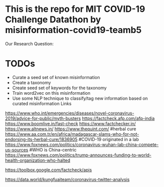 # This is the repo for MIT COVID-19 Challenge Datathon by misinformation-covid19-teamb5

Our Research Question:
# TODOs
- Curate a seed set of known misinformation
- Create a taxonomy
- Create seed set of keywords for the taxonomy
- Train word2vec on this misinformation
- Use some NLP technique to classify/tag new information based on curated misinformation
Links

https://www.who.int/emergencies/diseases/novel-coronavirus-2019/advice-for-public/myth-busters
https://factcheck.afp.com/afp-india
https://www.boomlive.in/fast-check
https://www.factchecker.in/
https://www.altnews.in/
https://www.thequint.com/
#herbal cure
https://www.aa.com.tr/en/africa/madagascar-slams-who-for-not-endorsing-its-herbal-cure/1836905
#COVID-19 originated in a lab
https://www.foxnews.com/politics/coronavirus-wuhan-lab-china-compete-us-sources
#WHO is China-centric
https://www.foxnews.com/politics/trump-announces-funding-to-world-health-organization-who-halted

https://toolbox.google.com/factcheck/apis

https://data.world/kungfuaiteam/coronavirus-twitter-analysis

